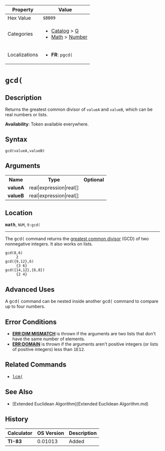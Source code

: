 | Property      | Value |
|---------------|-------|
| Hex Value     | `$BB09`|
| Categories    | <ul><li>[Catalog](<../categories/Catalog.md>) > [G](<../categories/Catalog.md#G>)</li><li>[Math](<../categories/Math.md>) > [Number](<../categories/Math.md#Number>)</li></ul> |
| Localizations | <ul><li><b>FR</b>: `pgcd(`</li></ul> |

# `gcd(`

## Description
Returns the greatest common divisor of `valueA` and `valueB`, which can be real numbers or lists.


<b>Availability</b>: Token available everywhere.

## Syntax
`gcd(valueA,valueB)`

## Arguments
<table>
<tr><th>Name</th><th>Type</th><th>Optional</th></tr>

<tr><td><b>valueA</b></td><td>real|expression|real[]</td><td></td></tr>

<tr><td><b>valueB</b></td><td>real|expression|real[]</td><td></td></tr>

</table>

## Location
<tt><kbd><b>math</b></kbd></tt>, `NUM`, `9:gcd(`
<hr>

The <tt>gcd(</tt> command returns the [greatest common divisor](https://en.wikipedia.org/wiki/Greatest_common_divisor) (GCD) of two nonnegative integers. It also works on lists.

```ti-basic
gcd(8,6)
     2
gcd({9,12},6)
     {3 6}
gcd({14,12},{6,8})
     {2 4}
```

## Advanced Uses

A <tt>gcd(</tt> command can be nested inside another <tt>gcd(</tt> command to compare up to four numbers.

## Error Conditions

*   **[ERR:DIM MISMATCH](errors#dimmismatch)** is thrown if the arguments are two lists that don't have the same number of elements.
*   **[ERR:DOMAIN](errors#domain)** is thrown if the arguments aren't positive integers (or lists of positive integers) less than <tt>1E12</tt>.

## Related Commands

*   <tt><a href="lcm(.md">lcm(</a></tt>

## See Also

*   [Extended Euclidean Algorithm](Extended Euclidean Algorithm.md)

## History
| Calculator | OS Version | Description |
|------------|------------|-------------|
| <b>TI-83</b> | 0.01013 | Added |


